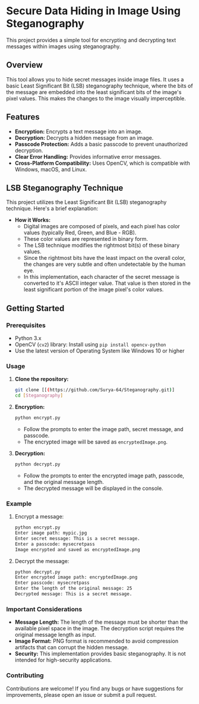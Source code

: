 # Secure Data Hiding in Image Using Steganography
This project provides a simple tool for encrypting and decrypting text messages within images using steganography.

## Overview

This tool allows you to hide secret messages inside image files. It uses a basic Least Significant Bit (LSB) steganography technique, where the bits of the message are embedded into the least significant bits of the image's pixel values. This makes the changes to the image visually imperceptible.

## Features

* **Encryption:** Encrypts a text message into an image.
* **Decryption:** Decrypts a hidden message from an image.
* **Passcode Protection:** Adds a basic passcode to prevent unauthorized decryption.
* **Clear Error Handling:** Provides informative error messages.
* **Cross-Platform Compatibility:** Uses OpenCV, which is compatible with Windows, macOS, and Linux.
  
## LSB Steganography Technique

This project utilizes the Least Significant Bit (LSB) steganography technique. Here's a brief explanation:

* **How it Works:**
    * Digital images are composed of pixels, and each pixel has color values (typically Red, Green, and Blue - RGB).
    * These color values are represented in binary form.
    * The LSB technique modifies the rightmost bit(s) of these binary values.
    * Since the rightmost bits have the least impact on the overall color, the changes are very subtle and often undetectable by the human eye.
    * In this implementation, each character of the secret message is converted to it's ASCII integer value. That value is then stored in the least significant portion of the image pixel's color values.

## Getting Started

### Prerequisites

* Python 3.x
* OpenCV (`cv2`) library: Install using `pip install opencv-python`
* Use the latest version of Operating System like Windows 10 or higher

### Usage

1.  **Clone the repository:**

    ```bash
    git clone [[(https://github.com/Surya-64/Steganography.git)]
    cd [Steganography]
    ```

2.  **Encryption:**

    ```bash
    python encrypt.py
    ```

    * Follow the prompts to enter the image path, secret message, and passcode.
    * The encrypted image will be saved as `encryptedImage.png`.

3.  **Decryption:**

    ```bash
    python decrypt.py
    ```

    * Follow the prompts to enter the encrypted image path, passcode, and the original message length.
    * The decrypted message will be displayed in the console.

### Example

1.  Encrypt a message:

    ```bash
    python encrypt.py
    Enter image path: mypic.jpg
    Enter secret message: This is a secret message.
    Enter a passcode: mysecretpass
    Image encrypted and saved as encryptedImage.png
    ```

2.  Decrypt the message:

    ```bash
    python decrypt.py
    Enter encrypted image path: encryptedImage.png
    Enter passcode: mysecretpass
    Enter the length of the original message: 25
    Decrypted message: This is a secret message.
    ```

### Important Considerations

* **Message Length:** The length of the message must be shorter than the available pixel space in the image. The decryption script requires the original message length as input.
* **Image Format:** PNG format is recommended to avoid compression artifacts that can corrupt the hidden message.
* **Security:** This implementation provides basic steganography. It is not intended for high-security applications.

### Contributing

Contributions are welcome! If you find any bugs or have suggestions for improvements, please open an issue or submit a pull request.
